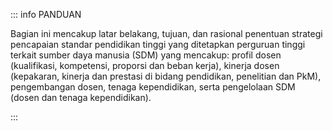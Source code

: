 ::: info PANDUAN

Bagian ini mencakup latar belakang, tujuan, dan rasional penentuan strategi pencapaian standar pendidikan tinggi yang ditetapkan perguruan tinggi terkait sumber daya manusia (SDM) yang mencakup: profil dosen (kualifikasi, kompetensi, proporsi dan beban kerja), kinerja dosen (kepakaran, kinerja dan prestasi di bidang pendidikan, penelitian dan PkM), pengembangan dosen, tenaga kependidikan, serta pengelolaan SDM (dosen dan tenaga kependidikan).

:::
